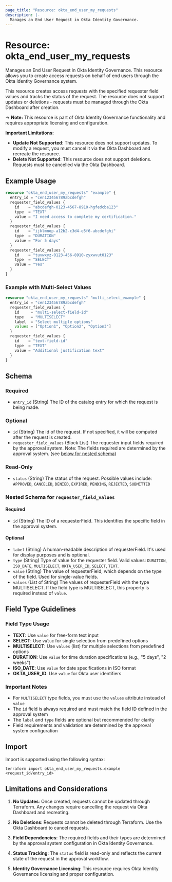 ```yaml
---
page_title: "Resource: okta_end_user_my_requests"
description: |-
  Manages an End User Request in Okta Identity Governance.
---
```


# Resource: okta_end_user_my_requests

Manages an End User Request in Okta Identity Governance. This resource allows you to create access requests on behalf of end users through the Okta Identity Governance system.

This resource creates access requests with the specified requester field values and tracks the status of the request. The resource does not support updates or deletions - requests must be managed through the Okta Dashboard after creation.

-> **Note:** This resource is part of Okta Identity Governance functionality and requires appropriate licensing and configuration.

**Important Limitations:**
- **Update Not Supported**: This resource does not support updates. To modify a request, you must cancel it via the Okta Dashboard and recreate the resource.
- **Delete Not Supported**: This resource does not support deletions. Requests must be cancelled via the Okta Dashboard.

## Example Usage

```terraform
resource "okta_end_user_my_requests" "example" {
  entry_id = "cen123456789abcdefgh"
  requester_field_values {
    id    = "abcdefgh-0123-4567-8910-hgfedcba123"
    type  = "TEXT"
    value = "I need access to complete my certification."
  }
  requester_field_values {
    id    = "ijklmnop-a12b2-c3d4-e5f6-abcdefghi"
    type  = "DURATION"
    value = "For 5 days"
  }
  requester_field_values {
    id    = "tuvwxyz-0123-456-8910-zyxwvut0123"
    type  = "SELECT"
    value = "Yes"
  }
}
```

### Example with Multi-Select Values

```terraform
resource "okta_end_user_my_requests" "multi_select_example" {
  entry_id = "cen123456789abcdefgh"
  requester_field_values {
    id     = "multi-select-field-id"
    type   = "MULTISELECT"
    label  = "Select multiple options"
    values = ["Option1", "Option2", "Option3"]
  }
  requester_field_values {
    id    = "text-field-id"
    type  = "TEXT"
    value = "Additional justification text"
  }
}
```

<!-- schema generated by tfplugindocs -->
## Schema

### Required

- `entry_id` (String) The ID of the catalog entry for which the request is being made.

### Optional

- `id` (String) The id of the request. If not specified, it will be computed after the request is created.
- `requester_field_values` (Block List) The requester input fields required by the approval system. Note: The fields required are determined by the approval system. (see [below for nested schema](#nestedblock--requester_field_values))

### Read-Only

- `status` (String) The status of the request. Possible values include: `APPROVED`, `CANCELED`, `DENIED`, `EXPIRED`, `PENDING`, `REJECTED`, `SUBMITTED`

<a id="nestedblock--requester_field_values"></a>
### Nested Schema for `requester_field_values`

#### Required

- `id` (String) The ID of a requesterField. This identifies the specific field in the approval system.

#### Optional

- `label` (String) A human-readable description of requesterField. It's used for display purposes and is optional.
- `type` (String) Type of value for the requester field. Valid values: `DURATION`, `ISO_DATE`, `MULTISELECT`, `OKTA_USER_ID`, `SELECT`, `TEXT`.
- `value` (String) The value of requesterField, which depends on the type of the field. Used for single-value fields.
- `values` (List of String) The values of requesterField with the type MULTISELECT. If the field type is MULTISELECT, this property is required instead of `value`.

## Field Type Guidelines

### Field Type Usage

- **TEXT**: Use `value` for free-form text input
- **SELECT**: Use `value` for single selection from predefined options
- **MULTISELECT**: Use `values` (list) for multiple selections from predefined options
- **DURATION**: Use `value` for time duration specifications (e.g., "5 days", "2 weeks")
- **ISO_DATE**: Use `value` for date specifications in ISO format
- **OKTA_USER_ID**: Use `value` for Okta user identifiers

### Important Notes

- For `MULTISELECT` type fields, you must use the `values` attribute instead of `value`
- The `id` field is always required and must match the field ID defined in the approval system
- The `label` and `type` fields are optional but recommended for clarity
- Field requirements and validation are determined by the approval system configuration

## Import

Import is supported using the following syntax:

```shell
terraform import okta_end_user_my_requests.example <request_id/entry_id>
```

## Limitations and Considerations

1. **No Updates**: Once created, requests cannot be updated through Terraform. Any changes require cancelling the request via Okta Dashboard and recreating.

2. **No Deletions**: Requests cannot be deleted through Terraform. Use the Okta Dashboard to cancel requests.

3. **Field Dependencies**: The required fields and their types are determined by the approval system configuration in Okta Identity Governance.

4. **Status Tracking**: The `status` field is read-only and reflects the current state of the request in the approval workflow.

5. **Identity Governance Licensing**: This resource requires Okta Identity Governance licensing and proper configuration.
